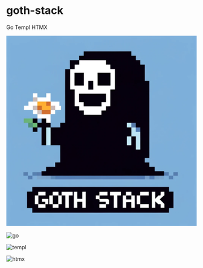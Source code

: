 # goth-stack
Go Templ HTMX

![goth-stack](goth-stack-logo.png)

![go](https://go.dev/images/gophers/motorcycle.svg)

![templ](https://templ.guide/img/logo.svg)

![htmx](https://pbs.twimg.com/profile_images/1746881563638595584/lglinG0Z_400x400.jpg)

